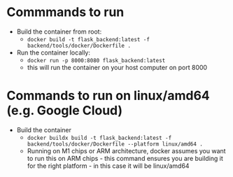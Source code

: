 # Commmands to run
- Build the container from root:
  - ```docker build -t flask_backend:latest -f backend/tools/docker/Dockerfile .```
- Run the container locally:
  - ```docker run -p 8000:8080 flask_backend:latest```
  - this will run the container on your host computer on port 8000



# Commands to run on linux/amd64 (e.g. Google Cloud)
- Build the container
  - ```docker buildx build -t flask_backend:latest -f backend/tools/docker/Dockerfile --platform linux/amd64 .```
  -  Running on M1 chips or ARM architecture, docker assumes you want to run this on ARM chips - this command ensures you are building it for the right platform - in this case it will be linux/amd64
 
